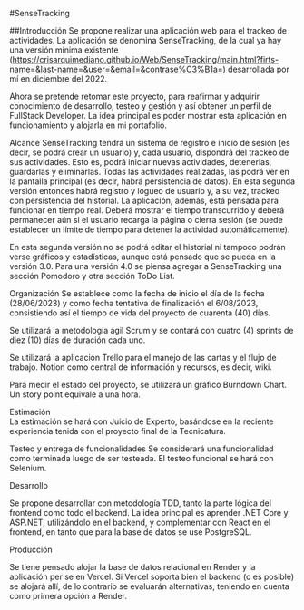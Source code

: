 #SenseTracking

##Introducción
Se propone realizar una aplicación web para el trackeo de actividades. La aplicación se denomina SenseTracking, de la cual ya hay una versión mínima existente (https://crisarquimediano.github.io/Web/SenseTracking/main.html?firts-name=&last-name=&user=&email=&contrase%C3%B1a=) desarrollada por mí en diciembre del 2022.

Ahora se pretende retomar este proyecto, para reafirmar y adquirir conocimiento de desarrollo, testeo y gestión y así obtener un perfil de FullStack Developer. La idea principal es poder mostrar esta aplicación en funcionamiento y alojarla en mi portafolio.

Alcance
SenseTracking tendrá un sistema de registro e inicio de sesión (es decir, se podrá crear un usuario) y, cada usuario, dispondrá del trackeo de sus actividades. Esto es, podrá iniciar nuevas actividades, detenerlas, guardarlas y eliminarlas. Todas las actividades realizadas, las podrá ver en la pantalla principal (es decir, habrá persistencia de datos). En esta segunda versión entonces habrá registro y logueo de usuario y, a su vez, trackeo con persistencia del historial. La aplicación, además, está pensada para funcionar en tiempo real. Deberá mostrar el tiempo transcurrido y deberá permanecer aún si el usuario recarga la página o cierra sesión (se puede establecer un límite de tiempo para detener la actividad automáticamente).

En esta segunda versión no se podrá editar el historial ni tampoco podrán verse gráficos y estadísticas, aunque está pensado que se pueda en la versión 3.0. Para una versión 4.0 se piensa agregar a SenseTracking una sección Pomodoro y otra sección ToDo List.

Organización
Se establece como la fecha de inicio el día de la fecha (28/06/2023) y como fecha tentativa de finalización el 6/08/2023, consistiendo así el tiempo de vida del proyecto de cuarenta (40) días.

Se utilizará la metodología ágil Scrum y se contará con cuatro (4) sprints de diez (10) días de duración cada uno.

Se utilizará la aplicación Trello para el manejo de las cartas y el flujo de trabajo.
Notion como central de información y recursos, es decir, wiki.

Para medir el estado del proyecto, se utilizará un gráfico Burndown Chart. Un story point equivale a una hora.

Estimación   
La estimación se hará con Juicio de Experto, basándose en la reciente experiencia tenida con el proyecto final de la Tecnicatura.

Testeo y entrega de funcionalidades
Se considerará una funcionalidad como terminada luego de ser testeada. El testeo funcional se hará con Selenium.

Desarrollo

Se propone desarrollar con metodología TDD, tanto la parte lógica del frontend como todo el backend. La idea principal es aprender .NET Core y ASP.NET, utilizándolo en el backend, y complementar con React en el frontend, en tanto que para la base de datos se use PostgreSQL.

Producción

Se tiene pensado alojar la base de datos relacional en Render y la aplicación per se en Vercel. Si Vercel soporta bien el backend (o es posible) se alojará allí, de lo contrario se evaluarán alternativas, teniendo en cuenta como primera opción a Render. 

